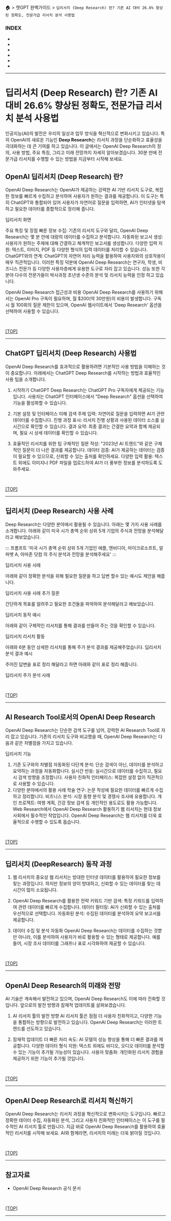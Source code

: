 🏠 > 챗GPT 완벽가이드 > `딥리서치 (Deep Research) 란? 기존 AI 대비 26.6% 향상된 정확도, 전문가급 리서치 분석 사용법`

### INDEX

- []()
- []()
- []()
- []()
- []()
- []()

---
# 딥리서치 (Deep Research) 란? 기존 AI 대비 26.6% 향상된 정확도, 전문가급 리서치 분석 사용법
인공지능(AI)의 발전은 우리의 일상과 업무 방식을 혁신적으로 변화시키고 있습니다. 특히 OpenAI의 새로운 기능인 **Deep Research**는 리서치 과정을 단순화하고 효율성을 극대화하는 데 큰 기여를 하고 있습니다. 이 글에서는 OpenAI Deep Research의 정의, 사용 방법, 주요 특징, 그리고 미래 전망까지 자세히 알아보겠습니다. 30분 만에 전문가급 리서치를 수행할 수 있는 방법을 지금부터 시작해 보세요.

## OpenAI 딥리서치 (Deep Research) 란?
OpenAI Deep Research는 OpenAI가 제공하는 강력한 AI 기반 리서치 도구로, 복잡한 정보를 빠르게 수집하고 분석하여 사용자가 원하는 결과를 제공합니다. 이 도구는 특히 ChatGPT와 통합되어 있어 사용자가 자연어로 질문을 입력하면, AI가 인터넷을 탐색하고 필요한 데이터를 종합적으로 정리해 줍니다.

딥리서치 화면

주요 특징 및 장점
빠른 정보 수집: 기존의 리서치 도구와 달리, OpenAI Deep Research는 몇 분 안에 대량의 데이터를 수집하고 분석합니다.
자동화된 보고서 생성: 사용자가 원하는 주제에 대해 간결하고 체계적인 보고서를 생성합니다.
다양한 입력 지원: 텍스트, 이미지, PDF 등 다양한 형식의 입력 데이터를 처리할 수 있습니다.
ChatGPT와의 연계: ChatGPT의 자연어 처리 능력을 활용하여 사용자와의 상호작용이 매우 직관적입니다.
이러한 특징 덕분에 OpenAI Deep Research는 연구자, 학생, 비즈니스 전문가 등 다양한 사용자층에게 유용한 도구로 자리 잡고 있습니다. 성능 또한 각 분야 다수의 전문가들이 박사과정 초년생 수준의 분석 및 리서치 능력을 인정 하고 있습니다.

OpenAI Deep Research 접근성과 비용
OpenAI Deep Research를 사용하기 위해서는 OpenAI Pro 구독이 필요하며, 월 $200(약 30만원)의 비용이 발생합니다. 구독 시 월 100회의 질문 제한이 있으며, OpenAI 웹사이트에서 'Deep Research' 옵션을 선택하여 사용할 수 있습니다.

<br/>

[[TOP]](#index)

---
## ChatGPT 딥리서치 (Deep Research) 사용법
OpenAI Deep Research를 효과적으로 활용하려면 기본적인 사용 방법을 이해하는 것이 중요합니다. 아래에서는 ChatGPT Deep Research를 시작하는 방법과 효율적인 사용 팁을 소개합니다.

1. 시작하기
ChatGPT Deep Research는 ChatGPT Pro 구독자에게 제공되는 기능입니다. 사용자는 ChatGPT 인터페이스에서 "Deep Research" 옵션을 선택하여 기능을 활성화할 수 있습니다.

2. 기본 설정 및 인터페이스 이해
검색 주제 입력: 자연어로 질문을 입력하면 AI가 관련 데이터를 수집합니다.
진행 과정 표시: 리서치 진행 상황과 사용된 데이터 소스를 실시간으로 확인할 수 있습니다.
결과 요약: 최종 결과는 간결한 요약과 함께 제공되며, 필요 시 상세 데이터를 확인할 수 있습니다.
3. 효율적인 리서치를 위한 팁
구체적인 질문 작성: "2023년 AI 트렌드"와 같은 구체적인 질문이 더 나은 결과를 제공합니다.
데이터 검증: AI가 제공하는 데이터는 검증이 필요할 수 있으므로, 신뢰할 수 있는 출처를 확인하세요.
다양한 입력 활용: 텍스트 외에도 이미지나 PDF 파일을 업로드하여 AI가 더 풍부한 정보를 분석하도록 도와주세요.

<br/>

[[TOP]](#index)

---
## 딥리서치 (Deep Research) 사용 사례
Deep Research는 다양한 분야에서 활용될 수 있습니다. 아래는 몇 가지 사용 사례를 소개합니다. 아래와 같이 미국 시가 총액 순위 상위 5개 기업의 주식과 전망을 분석해달라고 해보았습니다.

::: 프롬프트 '미국 시가 총액 순위 상위 5개 기업인 애플, 엔비디아, 마이크로소프트, 알파벳 A, 아마존 닷컴 의 주식 분석과 전망을 분석해주세요' :::

딥리서치 사용 사례

아래와 같이 정확한 분석을 위해 필요한 질문을 하고 답변 할수 있는 예시도 제안을 해줍니다.

딥리서치 사용 사례 추가 질문

간단하게 목표를 알려주고 필요한 조건들을 파악하여 분석해달라고 해보았습니다.

딥리서치 동작 예시

아래와 같이 구체적인 리서치를 통해 결과를 만들어 주는 것을 확인할 수 있습니다.

딥리서치 리서치 활동

아래와 6분 동안 상세한 리서치를 통해 주가 분석 결과를 제공해주었습니다. 딥리서치 분석 결과 예시

주어진 답변을 표로 정리 해달라고 하면 아래와 같이 표로 정리 해줍니다.

딥리서치 주가 분석 사례

<br/>

[[TOP]](#index)

---
## AI Research Tool로서의 OpenAI Deep Research
OpenAI Deep Research는 단순한 검색 도구를 넘어, 강력한 AI Research Tool로 자리 잡고 있습니다. 기존의 리서치 도구와 비교했을 때, OpenAI Deep Research는 다음과 같은 차별점을 가지고 있습니다.

딥리서치 기능

1. 기존 도구와의 차별점
자동화된 다단계 분석: 단순 검색이 아닌, 데이터를 분석하고 요약하는 과정을 자동화합니다.
실시간 반응: 실시간으로 데이터를 수집하고, 필요 시 검색 방향을 조정합니다.
사용자 친화적 인터페이스: 복잡한 설정 없이 직관적으로 사용할 수 있습니다.
2. 다양한 분야에서의 활용 사례
학술 연구: 논문 작성에 필요한 데이터를 빠르게 수집하고 정리합니다.
비즈니스 분석: 시장 동향 분석 및 경쟁사 조사에 유용합니다.
개인 프로젝트: 여행 계획, 건강 정보 검색 등 개인적인 용도로도 활용 가능합니다.
Web Research에서 OpenAI Deep Research 활용하기
웹 리서치는 현대 정보 사회에서 필수적인 작업입니다. OpenAI Deep Research는 웹 리서치를 더욱 효율적으로 수행할 수 있도록 돕습니다.

<br/>

[[TOP]](#index)

---
## 딥리서치 (DeepResearch) 동작 과정

1. 웹 리서치의 중요성
웹 리서치는 방대한 인터넷 데이터를 활용하여 필요한 정보를 찾는 과정입니다. 하지만 정보의 양이 방대하고, 신뢰할 수 있는 데이터를 찾는 데 시간이 많이 소요됩니다.

2. OpenAI Deep Research를 활용한 전략
키워드 기반 검색: 특정 키워드를 입력하여 관련 데이터를 빠르게 수집합니다.
데이터 필터링: AI가 신뢰할 수 있는 출처를 우선적으로 선택합니다.
자동화된 분석: 수집된 데이터를 분석하여 요약 보고서를 제공합니다.
3. 데이터 수집 및 분석 자동화
OpenAI Deep Research는 데이터를 수집하는 것뿐만 아니라, 이를 분석하여 사용자가 바로 활용할 수 있는 형태로 제공합니다. 예를 들어, 시장 조사 데이터를 그래프나 표로 시각화하여 제공할 수 있습니다.

<br/>

[[TOP]](#index)

---
## OpenAI Deep Research의 미래와 전망
AI 기술은 계속해서 발전하고 있으며, OpenAI Deep Research도 이에 따라 진화할 것입니다. 앞으로의 발전 방향과 잠재적 업데이트를 살펴보겠습니다.

1. AI 리서치 툴의 발전 방향
AI 리서치 툴은 점점 더 사용자 친화적이고, 다양한 기능을 통합하는 방향으로 발전하고 있습니다. OpenAI Deep Research는 이러한 트렌드를 선도하고 있습니다.

2. 잠재적 업데이트
더 빠른 처리 속도: AI 모델의 성능 향상을 통해 더 빠른 결과를 제공합니다.
다양한 데이터 형식 지원: 텍스트 외에도 비디오, 오디오 데이터를 분석할 수 있는 기능이 추가될 가능성이 있습니다.
사용자 맞춤화: 개인화된 리서치 경험을 제공하기 위한 기능이 추가될 것입니다.

<br/>

[[TOP]](#index)

---
## OpenAI Deep Research로 리서치 혁신하기
OpenAI Deep Research는 리서치 과정을 혁신적으로 변화시키는 도구입니다. 빠르고 정확한 데이터 수집, 자동화된 분석, 그리고 사용자 친화적인 인터페이스는 이 도구를 필수적인 AI 리서치 툴로 만듭니다. 지금 바로 OpenAI Deep Research를 활용하여 효율적인 리서치를 시작해 보세요. AI와 함께라면, 리서치의 미래는 더욱 밝아질 것입니다.

<br/>

[[TOP]](#index)

---
## 참고자료
- OpenAI Deep Research 공식 문서

<br/>

[[TOP]](#index)

---